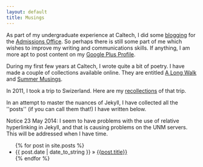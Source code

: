```yaml
---
layout: default
title: Musings
---
```

As part of my undergraduate experience at Caltech, I did some [blogging](http://caltech.typepad.com/caltech_as_it_happens/strong-minds-healthy-bodies/) for the [Admissions Office](http://admissions.caltech.edu/). So perhaps there is still some part of me which wishes to improve my writing and communications skills. If anything, I am more apt to post content on my [Google Plus Profile](http://www.google.com/+TScholten).

During my first few years at Caltech, I wrote quite a bit of poetry. I have made a couple of collections available online. They are entitled [A Long Walk](https://app.box.com/s/c87krb40j0mlqirykpa6) and [Summer Musings](https://app.box.com/s/tctkl613kvn42uc9givp).

In 2011, I took a trip to Swizerland. Here are my [recollections](https://app.box.com/s/0eneuydhs4l65d3818r9) of that trip.

In an attempt to master the nuances of Jekyll, I have collected all the ''posts'' (if you can call them that!) I have written below.

Notice 23 May 2014: I seem to have problems with the use of relative hyperlinking in Jekyll, and that is causing problems on the UNM servers. This will be addressed when I have time.

<ul>
{% for post in site.posts %}
    <li><span>{{ post.date | date_to_string }}</span> &raquo; <a href="{{post.url}}">{{post.title}}</a></li>
{% endfor %}
</ul>
